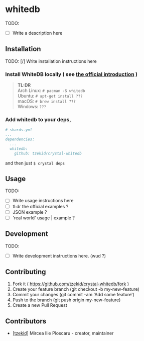 # whitedb

TODO:
- [ ] Write a description here
<!--- [ ]  -->

## Installation

TODO: [/] Write installation instructions here

### Install WhiteDB locally ( see [the official introduction](http://whitedb.org/tutorial.html#_introduction) )
><b>TL:DR</b>  
Arch Linux: ``` # pacman -S whitedb ```  
Ubuntu: ``` # apt-get install ??? ```  
macOS:  ``` # brew install ??? ```  
Windows:   ``` ??? ```  

### Add whitedb to your deps,
```yaml
# shards.yml
...
dependencies:
  ...
  whitedb:
    github: tzekid/crystal-whitedb
``` 
and then just ``` $ crystal deps ```

## Usage

TODO:
- [ ] Write usage instructions here
- [ ] tl:dr the official examples ?
- [ ] JSON example ?
- [ ] 'real world' usage | example ?  

## Development

TODO:
- [ ] Write development instructions here. (wud ?)

## Contributing

1. Fork it ( https://github.com/tzekid/crystal-whitedb/fork )
2. Create your feature branch (git checkout -b my-new-feature)
3. Commit your changes (git commit -am 'Add some feature')
4. Push to the branch (git push origin my-new-feature)
5. Create a new Pull Request

## Contributors

- [[tzekid]](https://github.com/[tzekid]) Mircea Ilie Ploscaru - creator, maintainer
